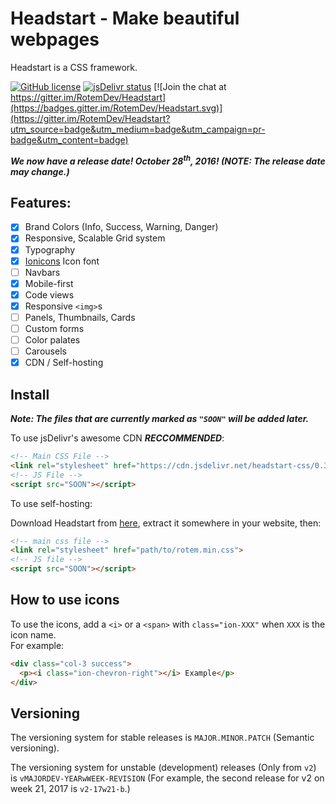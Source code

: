 # Headstart - Make beautiful webpages

Headstart is a CSS framework.

[![GitHub license](https://img.shields.io/badge/license-MIT-blue.svg)](https://raw.githubusercontent.com/RotemDev/Headstart/master/LICENSE)
[![jsDelivr status](https://img.shields.io/badge/jsDelivr-0.3.1-red.svg)](https://cdn.jsdelivr.com/headstart-css/0.3.1/headstart-css.zip)
[![Join the chat at https://gitter.im/RotemDev/Headstart](https://badges.gitter.im/RotemDev/Headstart.svg)](https://gitter.im/RotemDev/Headstart?utm_source=badge&utm_medium=badge&utm_campaign=pr-badge&utm_content=badge)

***We now have a release date! October 28<sup>th</sup>, 2016! (NOTE: The release date may change.)***

## Features:
- [x] Brand Colors (Info, Success, Warning, Danger)
- [x] Responsive, Scalable Grid system
- [x] Typography
- [x] [Ionicons](http://www.ionicons.com/) Icon font
- [ ] Navbars
- [x] Mobile-first
- [x] Code views
- [x] Responsive `<img>`s
- [ ] Panels, Thumbnails, Cards
- [ ] Custom forms
- [ ] Color palates
- [ ] Carousels
- [x] CDN / Self-hosting

## Install
***Note: The files that are currently marked as `"SOON"` will be added later.***

To use jsDelivr's awesome CDN ***RECCOMMENDED***:
``` html
<!-- Main CSS File -->
<link rel="stylesheet" href="https://cdn.jsdelivr.net/headstart-css/0.3.1/rotem.min.css">
<!-- JS File -->
<script src="SOON"></script>
```

To use self-hosting:

Download Headstart from [here](https://cdn.jsdelivr.net/headstart-css/0.3.1/headstart-css.zip), extract it somewhere in your website, then:
``` html
<!-- main css file -->
<link rel="stylesheet" href="path/to/rotem.min.css">
<!-- JS file -->
<script src="SOON"></script>
```

## How to use icons
To use the icons, add a `<i>` or a `<span>` with `class="ion-XXX"` when `XXX` is the icon name. <br>
For example:
``` html
<div class="col-3 success">
  <p><i class="ion-chevron-right"></i> Example</p>
</div>
```

## Versioning
The versioning system for stable releases is `MAJOR.MINOR.PATCH` (Semantic versioning).

The versioning system for unstable (development) releases (Only from `v2`) is `vMAJORDEV-YEARwWEEK-REVISION` (For example, the second release for v2 on week 21, 2017 is `v2-17w21-b`.)
